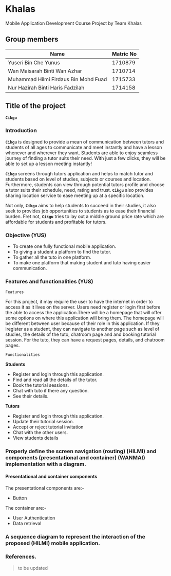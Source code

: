# Khalas
Mobile Application Development Course Project by Team Khalas

## Group members
Name | Matric No
-----|----------
Yuseri Bin Che Yunus | 1710879
Wan Maisarah Binti Wan Azhar | 1710714
Muhammad Hilmi Firdaus Bin Mohd Fuad | 1715733
Nur Hazirah Binti Haris Fadzilah | 1714158

## Title of the project
**`Cikgu`**

### Introduction

**`Cikgu`** is designed to provide a mean of communication between tutors and students of all ages to communicate and meet instantly and have a lesson whenever and wherever they want. Students are able to enjoy seamless journey of finding a tutor suits their need. With just a few clicks, they will be able to set up a lesson meeting instantly!

**`Cikgu`** screens through tutors application and helps to match tutor and students based on level of studies, subjects or courses and location. Furthermore, students can view through potential tutors profile and choose a tutor suits their schedule, need, rating and trust. **`Cikgu`** also provides sharing location service to ease meeting up at a specific location. 

Not only, **`Cikgu`** aims to help students to succeed in their studies, it also seek to provides job opportunities to students as to ease their financial burden. Fret not, **`Cikgu`** tries to lay out a middle ground price rate which are affordable for students and profitable for tutors.

### Objective (YUS)
* To create one fully functional mobile application.
* To giving a student a platform to find the tutor.
* To gather all the tuto in one platform.
* To make one platform that making student and tuto having easier communication.

### Features and functionalities (YUS)

 `Features`
 
For this project, it may require the user to have the internet in order to access it as it lives on the server. Users need register or login first before the able to access the application.There will be a homepage that will offer some options on where this application will bring them. The homepage will be different between user because of their role in this application. If they lregister as a student, they can navigate to another page such as level of studies, the details of the tuto, chatroom page and and booking tutorial session. For the tuto, they can have a request pages, details, and chatroom pages. 
 
 `Functionalities`
 
 **Students**
 * Register and login through this application.
 * Find and read all the details of the tutor.
 * Book the tutorial sessions.
 * Chat with tuto if there any question.
 * See their details.
 
 **Tutors**
 * Register and login through this application.
 * Update their tutorial session.
 * Accept or reject tutorial invitation
 * Chat with the other users.
 * View students details
 

### Properly define the screen navigation (routing) (HILMI) and components (presentational and container) (WANMAI) implementation with a diagram. 


#### Presentational and container components
The presentational components are:-
- Button

The container are:-
- User Authentication
- Data retrieval

### A sequence diagram to represent the interaction of the proposed (HILMI) mobile application.

### References.
> to be updated
